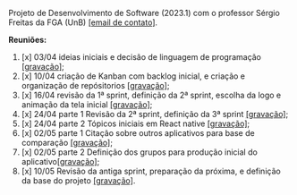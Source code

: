 Projeto de Desenvolvimento de Software (2023.1) com o professor Sérgio Freitas da FGA (UnB) [[email de contato]](mailto:sergiofreitas@unb.br).

**Reuniões:**

1. [x] 03/04 ideias iniciais e decisão de linguagem de programação [[gravação]](https://youtu.be/oCo3_l9yjag);
2. [x] 10/04 criação de Kanban com backlog inicial, e criação e organização de repósitorios [[gravação]](https://youtu.be/O5FdUxWQ-uo);
3. [x] 16/04 revisão da 1ª sprint, definição da 2ª sprint, escolha da logo e animação da tela inicial [[gravação]](https://youtu.be/jxAqiAvt2C0);
4. [x] 24/04 parte 1 Revisão da 2ª sprint, definição da 3ª sprint [[gravação]](https://youtu.be/WNyN6yPAbT0);
5. [x] 24/04 parte 2  Tópicos iniciais em React native [[gravação]](https://youtu.be/b4VeMpOEmks);
6. [x] 02/05 parte 1 Citação sobre outros aplicativos para base de comparação [[gravação]](https://youtu.be/aX6EJ64jHoY);
7. [x] 02/05 parte 2  Definição dos grupos para produção inicial do aplicativo[[gravação]](https://youtu.be/rBXUtj7sAX0);
8. [x] 10/05 Revisão da antiga sprint, preparação da próxima, e definição da base do projeto [[gravação]](https://youtu.be/Sq1C0Nz8zZM).

